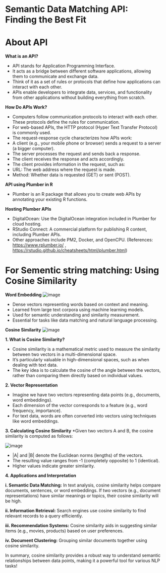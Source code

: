 Semantic Data Matching API: Finding the Best Fit
================================================

# About API

**What is an API?**
  * API stands for Application Programming Interface.
  * It acts as a bridge between different software applications, allowing them to communicate and exchange data.
  * Think of it as a set of rules or protocols that define how applications can interact with each other.
  * APIs enable developers to integrate data, services, and functionality from other applications without building everything from scratch.

**How Do APIs Work?**
  * Computers follow communication protocols to interact with each other. These protocols define the rules for communication.
  * For web-based APIs, the HTTP protocol (Hyper Text Transfer Protocol) is commonly used.
  * The request-response cycle characterizes how APIs work:
  * A client (e.g., your mobile phone or browser) sends a request to a server (a bigger computer).
  * The server processes the request and sends back a response.
  * The client receives the response and acts accordingly.
  * The client provides information in the request, such as:
  * URL: The web address where the request is made.
  * Method: Whether data is requested (GET) or sent (POST).

**API using Plumber in R**
  * Plumber is an R package that allows you to create web APIs by annotating your existing R functions.

**Hosting Plumber APIs**
  * DigitalOcean: Use the DigitalOcean integration included in Plumber for cloud hosting.
  * RStudio Connect: A commercial platform for publishing R content, including Plumber APIs.
  * Other approaches include PM2, Docker, and OpenCPU.
  (References: https://www.rplumber.io/ , https://rstudio.github.io/cheatsheets/html/plumber.html)

# For Sementic string matching: Using Cosine Similarity
**Word Embedding**
![image](https://github.com/Prerana17/Semantic_datamatching_API/assets/82475780/28192e7f-de9a-4e42-a299-013c84f65bc7)

  * Dense vectors representing words based on context and meaning.
  * Learned from large text corpora using machine learning models.
  * Used for semantic understanding and similarity measurement.
  * Essential for tasks like data matching and natural language processing.

**Cosine Similarity**
![image](https://github.com/Prerana17/Semantic_datamatching_API/assets/82475780/67e7cb26-a5c0-49d8-9ab2-4b38c0c35be8)

**1. What is Cosine Similarity?**
  * Cosine similarity is a mathematical metric used to measure the similarity between two vectors in a multi-dimensional space.
  * It’s particularly valuable in high-dimensional spaces, such as when dealing with text data.
  * The key idea is to calculate the cosine of the angle between the vectors, rather than comparing them directly based on individual values.

**2. Vector Representation**
  * Imagine we have two vectors representing data points (e.g., documents, word embeddings).
  * Each dimension of the vector corresponds to a feature (e.g., word frequency, importance).
  * For text data, words are often converted into vectors using techniques like word embeddings.

**3. Calculating Cosine Similarity**
  *Given two vectors A and B, the cosine similarity is computed as follows:
  
![image](https://github.com/Prerana17/Semantic_datamatching_API/assets/82475780/6a74b6c8-1003-4b2a-8cda-fd70fdeb5ab8)

  * |A| and |B| denote the Euclidean norms (lengths) of the vectors.
  * The resulting value ranges from -1 (completely opposite) to 1 (identical).
  * Higher values indicate greater similarity.

**4. Applications and Interpretation**

   **i. Semantic Data Matching:**
       In text analysis, cosine similarity helps compare documents, sentences, or word embeddings.
       If two vectors (e.g., document representations) have similar meanings or topics, their cosine similarity will be high.
    
  **ii. Information Retrieval:**
      Search engines use cosine similarity to find relevant records to a query efficiently.
      
  **iii. Recommendation Systems:**
      Cosine similarity aids in suggesting similar items (e.g., movies, products) based on user preferences.
      
  **iv. Document Clustering:**
      Grouping similar documents together using cosine similarity.





In summary, cosine similarity provides a robust way to understand semantic relationships between data points, making it a powerful tool for various NLP tasks! 



